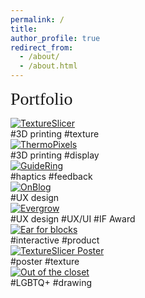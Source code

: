 ```yaml
---
permalink: /
title:
author_profile: true
redirect_from: 
  - /about/
  - /about.html
---
```


<span style="font-family: Chewy; font-size: 2em;">Portfolio</span>
<br>
<div class="container">
  <div class="about-box">
    <a href="https://zosia-hci.github.io/publication/2024-textureslicer">
      <img src="images/textureslicer.png" alt="TextureSlicer">
    </a>
    <div class="centered">#3D printing #texture</div>
  </div>
  <div class="about-box">
    <a href="https://zosia-hci.github.io/publication/2024-thermopixels">
      <img src="images/thermopixels.png" alt="ThermoPixels" >
    </a>
    <div class="centered">#3D printing #display</div>
  </div>
  <div class="about-box">
    <a href="https://zosia-hci.github.io/publication/2022-guidering">
      <img src="images/guidering.GIF" alt="GuideRing">
    </a>
    <div class="centered">#haptics #feedback</div>

  </div>
  <div class="about-box">
    <a href="https://zosia-hci.github.io/portfolio/6-2023-on_blog">
      <img src="images/on_blog_square.png" alt="OnBlog">
    </a>
    <div class="centered">#UX design</div>

  </div>
  <div class="about-box">
    <a href="https://zosia-hci.github.io/portfolio/7-2022-evergrow">
      <img src="images/evergrow_square.png" alt="Evergrow">
    </a> 
    <div class="centered">#UX design #UX/UI #IF Award</div>

  </div>
  <div class="about-box">
    <a href="https://zosia-hci.github.io/portfolio/8-2022-blocks">
      <img src="images/blocks_square.png" alt="Ear for blocks">
    </a> 
    <div class="centered">#interactive #product</div>
  </div>
  <div class="about-box">
    <a href="https://zosia-hci.github.io/portfolio/4-2024-textureslicer">
      <img src="images/Texture_Slicer_poster.jpg" alt="TextureSlicer Poster">
    </a> 
    <div class="centered">#poster #texture</div>
  </div>
  <div class="about-box">
    <a href="https://zosia-hci.github.io/portfolio/9-2020-closet">
      <img src="images/closet_square.jpg" alt="Out of the closet">
    </a> 
    <div class="centered">#LGBTQ+ #drawing</div>
  </div>
  
</div>
